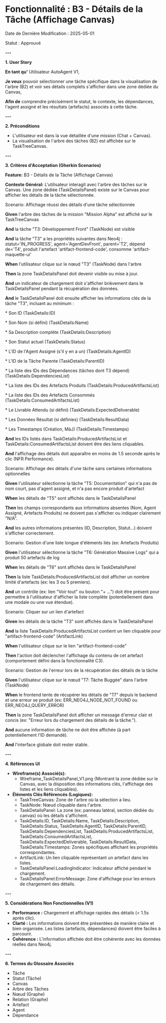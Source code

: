# **Fonctionnalité : B3 \- Détails de la Tâche (Affichage Canvas)**

Date de Dernière Modification : 2025-05-01

Statut : Approuvé

**\---**

**1\. User Story**

**En tant qu'** Utilisateur AutoAgent V1,

**Je veux** pouvoir sélectionner une tâche spécifique dans la visualisation de l'arbre (B2) et voir ses détails complets s'afficher dans une zone dédiée du Canvas,

**Afin de** comprendre précisément le statut, le contexte, les dépendances, l'agent assigné et les résultats (artefacts) associés à cette tâche.

**\---**

**2\. Préconditions**

* L'utilisateur est dans la vue détaillée d'une mission (Chat \+ Canvas).  
* La visualisation de l'arbre des tâches (B2) est affichée sur le TaskTreeCanvas.

**\---**

**3\. Critères d'Acceptation (Gherkin Scenarios)**

**Feature:** B3 \- Détails de la Tâche (Affichage Canvas)

**Contexte Général:** L'utilisateur interagit avec l'arbre des tâches sur le Canvas. Une zone dédiée (TaskDetailsPanel) existe sur le Canvas pour afficher les détails de la tâche sélectionnée.

Scenario: Affichage réussi des détails d'une tâche sélectionnée

**Given** l'arbre des tâches de la mission "Mission Alpha" est affiché sur le TaskTreeCanvas

**And** la tâche "T3: Développement Front" (TaskNode) est visible

**And** la tâche "T3" a les propriétés suivantes dans Neo4j : statut='IN\_PROGRESS', agent='AgentDevFront', parent='T2', dépend de='T4', produit l'artefact 'artifact-frontend-code', consomme 'artifact-maquette-ui'

**When** l'utilisateur clique sur le nœud "T3" (TaskNode) dans l'arbre

**Then** la zone TaskDetailsPanel doit devenir visible ou mise à jour.

**And** un indicateur de chargement doit s'afficher brièvement dans le TaskDetailsPanel pendant la récupération des données.

**And** le TaskDetailsPanel doit ensuite afficher les informations clés de la tâche "T3", incluant au minimum :

\* Son ID (TaskDetails:ID)

\* Son Nom (si défini) (TaskDetails:Name)

\* Sa Description complète (TaskDetails:Description)

\* Son Statut actuel (TaskDetails:Status)

\* L'ID de l'Agent Assigné (s'il y en a un) (TaskDetails:AgentID)

\* L'ID de la Tâche Parente (TaskDetails:ParentID)

\* La liste des IDs des Dépendances (tâches dont T3 dépend) (TaskDetails:DependenciesList)

\* La liste des IDs des Artefacts Produits (TaskDetails:ProducedArtifactsList)

\* La liste des IDs des Artefacts Consommés (TaskDetails:ConsumedArtifactsList)

\* Le Livrable Attendu (si défini) (TaskDetails:ExpectedDeliverable)

\* Les Données Résultat (si définies) (TaskDetails:ResultData)

\* Les Timestamps (Création, MàJ) (TaskDetails:Timestamps)

**And** les IDs listés dans TaskDetails:ProducedArtifactsList et TaskDetails:ConsumedArtifactsList doivent être des liens cliquables.

**And** l'affichage des détails doit apparaître en moins de 1.5 seconde après le clic (NFR Performance).

Scenario: Affichage des détails d'une tâche sans certaines informations optionnelles

**Given** l'utilisateur sélectionne la tâche "T5: Documentation" qui n'a pas de nom court, pas d'agent assigné, et n'a pas encore produit d'artefact

**When** les détails de "T5" sont affichés dans le TaskDetailsPanel

**Then** les champs correspondants aux informations absentes (Nom, Agent Assigné, Artefacts Produits) ne doivent pas s'afficher ou indiquer clairement "N/A".

**And** les autres informations présentes (ID, Description, Statut...) doivent s'afficher correctement.

Scenario: Gestion d'une liste longue d'éléments liés (ex: Artefacts Produits)

**Given** l'utilisateur sélectionne la tâche "T6: Génération Massive Logs" qui a produit 50 artefacts de log

**When** les détails de "T6" sont affichés dans le TaskDetailsPanel

**Then** la liste TaskDetails:ProducedArtifactsList doit afficher un nombre limité d'artefacts (ex: les 3 ou 5 premiers).

**And** un contrôle (ex: lien "Voir tout" ou bouton "+ ...") doit être présent pour permettre à l'utilisateur d'afficher la liste complète (potentiellement dans une modale ou une vue étendue).

Scenario: Cliquer sur un lien d'artefact

**Given** les détails de la tâche "T3" sont affichés dans le TaskDetailsPanel

**And** la liste TaskDetails:ProducedArtifactsList contient un lien cliquable pour "artifact-frontend-code" (ArtifactLink)

**When** l'utilisateur clique sur le lien "artifact-frontend-code"

**Then** l'action doit déclencher l'affichage du contenu de cet artefact (comportement défini dans la fonctionnalité C3).

Scenario: Gestion de l'erreur lors de la récupération des détails de la tâche

**Given** l'utilisateur clique sur le nœud "T7: Tâche Buggée" dans l'arbre (TaskNode)

**When** le frontend tente de récupérer les détails de "T7" depuis le backend et une erreur se produit (ex: ERR\_NEO4J\_NODE\_NOT\_FOUND ou ERR\_NEO4J\_QUERY\_ERROR)

**Then** la zone TaskDetailsPanel doit afficher un message d'erreur clair et concis (ex: "Erreur lors du chargement des détails de la tâche.").

**And** aucune information de tâche ne doit être affichée (à part potentiellement l'ID demandé).

**And** l'interface globale doit rester stable.

**\---**

**4\. Références UI**

* **Wireframe(s) Associé(s):**  
  * Wireframe\_TaskDetailsPanel\_V1.png (Montrant la zone dédiée sur le Canvas, avec la disposition des informations clés, l'affichage des listes et les liens cliquables).  
* **Éléments Clés Référencés (Logiques):**  
  * TaskTreeCanvas: Zone de l'arbre où la sélection a lieu.  
  * TaskNode: Nœud cliquable dans l'arbre.  
  * TaskDetailsPanel: La zone (ex: panneau latéral, section dédiée du canvas) où les détails s'affichent.  
  * TaskDetails:ID, TaskDetails:Name, TaskDetails:Description, TaskDetails:Status, TaskDetails:AgentID, TaskDetails:ParentID, TaskDetails:DependenciesList, TaskDetails:ProducedArtifactsList, TaskDetails:ConsumedArtifactsList, TaskDetails:ExpectedDeliverable, TaskDetails:ResultData, TaskDetails:Timestamps: Zones spécifiques affichant les propriétés correspondantes.  
  * ArtifactLink: Un lien cliquable représentant un artefact dans les listes.  
  * TaskDetailsPanel:LoadingIndicator: Indicateur affiché pendant le chargement.  
  * TaskDetailsPanel:ErrorMessage: Zone d'affichage pour les erreurs de chargement des détails.

**\---**

**5\. Considérations Non Fonctionnelles (V1)**

* **Performance :** Chargement et affichage rapides des détails (\< 1.5s après clic).  
* **Clarté :** Les informations doivent être présentées de manière claire et bien organisée. Les listes (artefacts, dépendances) doivent être faciles à parcourir.  
* **Cohérence :** L'information affichée doit être cohérente avec les données réelles dans Neo4j.

**\---**

**6\. Termes du Glossaire Associés**

* Tâche  
* Statut (Tâche)  
* Canvas  
* Arbre des Tâches  
* Nœud (Graphe)  
* Relation (Graphe)  
* Artefact  
* Agent  
* Dépendance
